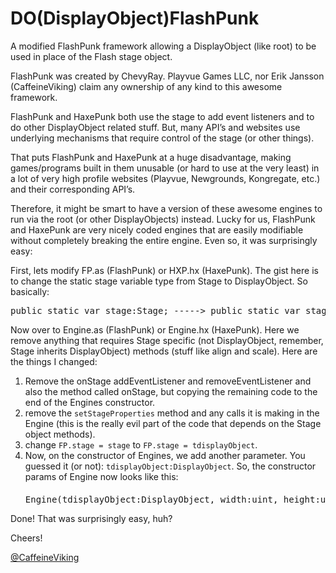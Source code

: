 DO(DisplayObject)FlashPunk
===========

A modified FlashPunk framework allowing a DisplayObject (like root) to be used in place of the Flash stage object.

FlashPunk was created by ChevyRay. Playvue Games LLC, nor Erik Jansson (CaffeineViking) claim any ownership of any kind to this awesome framework.

<p>FlashPunk and HaxePunk both use the stage to add event listeners and to do other DisplayObject related stuff. But, many API’s and websites use underlying mechanisms that require control of the stage (or other things).</p>
<p>That puts FlashPunk and HaxePunk at a huge disadvantage, making games/programs built in them unusable (or hard to use at the very least) in a lot of very high profile websites (Playvue, Newgrounds, Kongregate, etc.) and their corresponding API’s.</p>
<p>Therefore, it might be smart to have a version of these awesome engines to run via the root (or other DisplayObjects) instead. Lucky for us, FlashPunk and HaxePunk are very nicely coded engines that are easily modifiable without completely breaking the entire engine. Even so, it was surprisingly easy:</p>
<p>First, lets modify FP.as (FlashPunk) or HXP.hx (HaxePunk). The gist here is to change the static stage variable type from Stage to DisplayObject. So basically:</p>
<pre>public static var stage:Stage; -----&gt; public static var stage:DisplayObject;</pre>
<p>Now over to Engine.as (FlashPunk) or Engine.hx (HaxePunk). Here we remove anything that requires Stage specific (not DisplayObject, remember, Stage inherits DisplayObject) methods (stuff like align and scale). Here are the things I changed:</p>
<ol>
<li>Remove the onStage addEventListener and removeEventListener and also the method called onStage, but copying the remaining code to the end of the Engines constructor.</li>
<li>remove the <code>setStageProperties</code> method and any calls it is making in the Engine (this is the really evil part of the code that depends on the Stage object methods).</li>
<li>change <code>FP.stage = stage</code> to <code>FP.stage = tdisplayObject</code>.</li>
<li>Now, on the constructor of Engines, we add another parameter. You guessed it (or not): <code>tdisplayObject:DisplayObject</code>. So, the constructor params of Engine now looks like this:
<pre style="margin-top: 20px;">Engine(tdisplayObject:DisplayObject, width:uint, height:uint, frameRate:Number = 60, fixed:Boolean = false)</pre>
</li>
</ol>
<p>Done! That was surprisingly easy, huh?</p>
<p>Cheers!</p>
<p><a href="http://twitter.com/CaffeineViking" target="_blank">@CaffeineViking</a></p>
